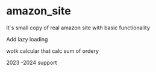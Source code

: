 # amazon_site

It`s small copy of real amazon site with basic functionality

Add lazy loading

wotk calcular that calc sum of ordery

2023 -2024 support
